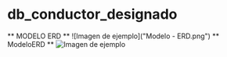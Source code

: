 # db_conductor_designado
** MODELO ERD **
![Imagen de ejemplo]("Modelo - ERD.png")
** ModeloERD **
![Imagen de ejemplo]("modeloERD.png")
